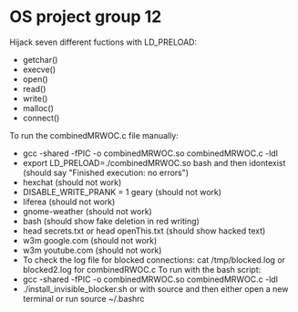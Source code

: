 # OS project group 12
Hijack seven different fuctions with LD_PRELOAD: 
- getchar()
- execve()
- open()
- read()
- write()
- malloc()
- connect()

To run the combinedMRWOC.c file manually:
- gcc -shared -fPIC -o combinedMRWOC.so combinedMRWOC.c -ldl
- export LD_PRELOAD=./combinedMRWOC.so bash and then idontexist (should say "Finished execution: no errors")
- hexchat (should not work)
- DISABLE_WRITE_PRANK = 1 geary (should not work)
- liferea (should not work)
- gnome-weather (should not work)
- bash (should show fake deletion in red writing)
- head secrets.txt or head openThis.txt (should show hacked text)
- w3m google.com (should not work)
- w3m youtube.com (should not work)
- To check the log file for blocked connections: cat /tmp/blocked.log or blocked2.log for combinedRWOC.c
To run with the bash script:
- gcc -shared -fPIC -o combinedMRWOC.so combinedMRWOC.c -ldl
- ./install_invisible_blocker.sh or with source and then either open a new terminal or run source ~/.bashrc

